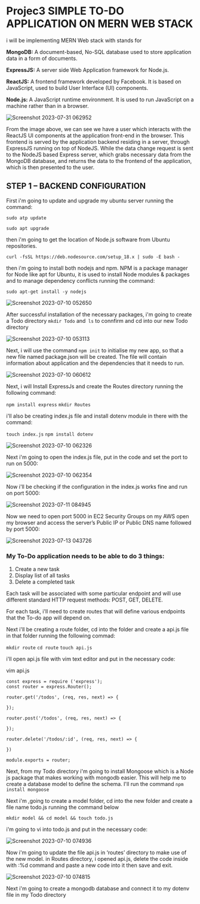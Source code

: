 # Projec3 SIMPLE TO-DO APPLICATION ON MERN WEB STACK
i will be implementing MERN Web stack with stands for 

**MongoDB:** A document-based, No-SQL database used to store application data in a form of documents.

**ExpressJS:** A server side Web Application framework for Node.js.

**ReactJS:** A frontend framework developed by Facebook. It is based on JavaScript, used to build User Interface (UI) components.

**Node.js:** A JavaScript runtime environment. It is used to run JavaScript on a machine rather than in a browser.

![Screenshot 2023-07-31 062952](https://github.com/opeyemiogungbe/Pbl_projec3/assets/136735745/ac97bd9b-53a2-418e-955c-f4e31a469891)

From the image above, we can see we have a user which interacts with the ReactJS UI components at the application front-end in the browser. This frontend is served by the application backend residing in a server, through ExpressJS running on top of NodeJS. While the data change request is sent to the NodeJS based Express server, which grabs necessary data from the MongoDB database, and returns the data to the frontend of the application, which is then presented to the user.

## STEP 1 – BACKEND CONFIGURATION
First i'm going to update and upgrade my ubuntu server running the command:

`sudo atp update`

`sudo apt upgrade`

then i'm going to get the location of Node.js software from Ubuntu repositories. 

`curl -fsSL https://deb.nodesource.com/setup_18.x | sudo -E bash -`

then i'm going to install both nodejs and npm. NPM is a package manager for Node like apt for Ubuntu, it is used to install Node modules & packages and to manage dependency conflicts running the command:

`sudo apt-get install -y nodejs`

![Screenshot 2023-07-10 052650](https://github.com/opeyemiogungbe/Pbl_projec3/assets/136735745/4f9aa197-81d3-4459-8f3c-167d4fc6503c)

After successful installation of the necessary packages, i'm going to create a Todo directory `mkdir Todo` and` ls` to connfirm and cd into our new Todo directory

![Screenshot 2023-07-10 053113](https://github.com/opeyemiogungbe/Pbl_projec3/assets/136735745/5ed9a1fc-04e9-4b66-9391-505dd7f94b5f)

Next, i will use the command `npm init` to initialise my new app, so that a new file named package.json will be created. The file will contain information about application and the dependencies that it needs to run.

![Screenshot 2023-07-10 060612](https://github.com/opeyemiogungbe/Pbl_projec3/assets/136735745/cb1840bb-04f5-4197-bb0c-b093f5542ad8)

Next, i will Install ExpressJs and create the Routes directory running the following command:

`npm install express` `mkdir Routes `

i'll also be creating index.js file and install dotenv module in there with the command:

`touch index.js` `npm install dotenv`


![Screenshot 2023-07-10 062326](https://github.com/opeyemiogungbe/Pbl_projec3/assets/136735745/f63e8e2a-2099-41a7-819e-8c3bcd3c49e6)

Next i'm going to open the index.js file, put in the code and set the port to run on 5000: 

![Screenshot 2023-07-10 062354](https://github.com/opeyemiogungbe/Pbl_projec3/assets/136735745/16071579-87be-43c6-9ce2-1d9c846a7336)

Now i'll be checking if the configuration in the index.js works fine and run on port 5000:


![Screenshot 2023-07-11 084945](https://github.com/opeyemiogungbe/Pbl_projec3/assets/136735745/f9ede8ab-7423-419a-bae6-c18126a903e8)

Now we need to open port 5000 in EC2 Security Groups on my AWS open my browser and access the server’s Public IP or Public DNS name followed by port 5000:

![Screenshot 2023-07-13 043726](https://github.com/opeyemiogungbe/Pbl_projec3/assets/136735745/ee5e3093-838e-447f-813b-a2951648e06d)


### My To-Do application needs to be able to do 3 things:

1. Create a new task
2. Display list of all tasks
3. Delete a completed task
   
Each task will be associated with some particular endpoint and will use different standard HTTP request methods: POST, GET, DELETE.

For each task, i'll need to create routes that will define various endpoints that the To-do app will depend on.

Next i'll be creating a route folder, cd into the folder and create a api.js file in that folder running the following commad:

`mkdir route` `cd route` `touch api.js`

i'll open api.js file with vim text editor and put in the necessary code:

vim api.js

```
const express = require ('express');
const router = express.Router();

router.get('/todos', (req, res, next) => {

});

router.post('/todos', (req, res, next) => {

});

router.delete('/todos/:id', (req, res, next) => {

})

module.exports = router;
```


Next, from my Todo directory i'm going to install Mongoose which is a Node js package that makes working with mongodb easier. This will help me to create a database model to define the schema. I'll run the command `npm install mongoose`


Next i'm ,going to create a model folder, cd into the new folder and create a file name todo.js running the command below

`mkdir model && cd model && touch todo.js`

i'm going to vi into todo.js and put in the necessary code: 

![Screenshot 2023-07-10 074936](https://github.com/opeyemiogungbe/Pbl_projec3/assets/136735745/1e08b86b-5c14-41b0-b17b-afcd3cf996c9)

Now i'm going to update the file api.js in ‘routes’ directory to make use of the new model. in Routes directory, i opened api.js, delete the code inside with :%d command and paste a new code into it then save and exit.

![Screenshot 2023-07-10 074815](https://github.com/opeyemiogungbe/Pbl_projec3/assets/136735745/20089fa4-c8a0-4e8a-8d9e-02dc8f7e9a3c)

Next i'm going to create a mongodb database and connect it to my dotenv file in my Todo directory
